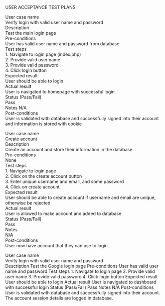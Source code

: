 USER ACCEPTANCE TEST PLANS  
  
User case name  
    Verify login with valid user name and password  
Description  
    Test the main login page  
Pre-conditions  
    User has valid user name and password from database  
Test steps  
    1. Navigate to login page (index.php)  
    2. Provide valid user name  
    3. Provide valid password  
    4. Click login button  
Expected result  
    User should be able to login  
Actual result  
    User is navigated to homepage with successful login  
Status (Pass/Fail)  
    Pass  
Notes
    N/A  
Post-conditions  
    User is validated with database and successfully signed into their account and information is stored with cookie  
     
      
      
      
User case name  
    Create account  
Description  
    Create an account and store their information in the database  
Pre-conditions  
    None  
Test steps  
    1. Navigate to login page  
    2. Click on the create account button  
    3. Enter unique username and email, and some password  
    4. Click on create account  
Expected result  
    User should be able to create account if username and email are unique, otherwise be rejected  
Actual result  
    User is allowed to make account and added to database  
Status (Pass/Fail)  
    Pass  
Notes  
    N/A  
Post-conditions  
    User now have account that they can use to login  
      
      
      
      
User case name  
    Verify login with valid user name and password  
Description
    Test the Google login page
Pre-conditions
    User has valid user name and password
Test steps
    1. Navigate to login page
    2. Provide valid user name
    3. Provide valid password
    4. Click login button
Expected result
    User should be able to login
Actual result
    User is navigated to dashboard with successful login
Status (Pass/Fail)
    Pass
Notes
    N/A
Post-conditions
    User is validated with database and successfully signed into their account.
    The account session details are logged in database.

